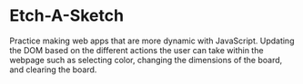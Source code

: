 # Etch-A-Sketch
Practice making web apps that are more dynamic with JavaScript.  Updating the DOM based on the different actions the user can take within the webpage such as selecting color, changing the dimensions of the board, and clearing the board.  
